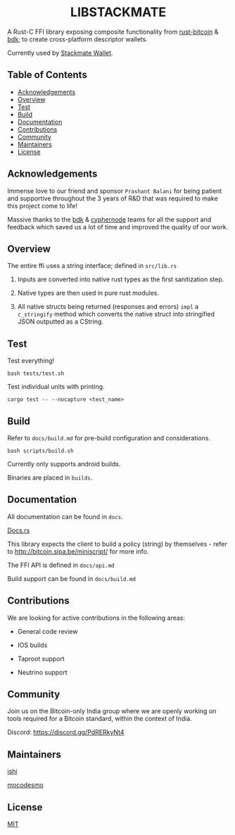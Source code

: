 <h1 align="center">LIBSTACKMATE</h1>

A Rust-C FFI library exposing composite functionality from [rust-bitcoin](https://github.com/rust-bitcoin/rust-bitcoin/) & [bdk](https://github.com/bitcoindevkit/bdk); to create cross-platform descriptor wallets.

Currently used by [Stackmate Wallet](https://github.com/mocodesmo/stackmate).

## Table of Contents
- [Acknowledgements](#acknowledgements)
- [Overview](#overview)
- [Test](#test)
- [Build](#build)
- [Documentation](#docs)
- [Contributions](#contributions)
- [Community](#community)
- [Maintainers](#maintainers)
- [License](#license)

## Acknowledgements

Immense love to our friend and sponsor `Prashant Balani` for being patient and supportive throughout the 3 years of R&D that was required to make this project come to life! 

Massive thanks to the [bdk](https://bitcoindevkit.org) & [cyphernode](http://cyphernode.io) teams for all the support and feedback which saved us a lot of time and improved the quality of our work.

## Overview

The entire ffi uses a string interface; defined in `src/lib.rs`

1. Inputs are converted into native rust types as the first sanitization step. 

2. Native types are then used in pure rust modules.

3. All native structs being returned (responses and errors) `impl` a `c_stringify` method which converts the native struct into stringified JSON outputted as a CString.

## Test

Test everything!

`bash tests/test.sh`

Test individual units with printing.

`cargo test -- --nocapture <test_name>`

## Build

Refer to `docs/build.md` for pre-build configuration and considerations.

`bash scripts/build.sh` 

Currently only supports android builds. 

Binaries are placed in `builds`.

## Documentation
All documentation can be found in `docs`.

[Docs.rs](https://docs.rs/stackmate/0.7.0/stackmate/)

This library expects the client to build a policy (string) by themselves - refer to http://bitcoin.sipa.be/miniscript/ for more info.

The FFI API is defined in `docs/api.md`

Build support can be found in `docs/build.md`

## Contributions

We are looking for active contributions in the following areas:

- General code review

- IOS builds

- Taproot support 

- Neutrino support

## Community

Join us on the Bitcoin-only India group where we are openly working on tools required for a Bitcoin standard, within the context of India.

Discord: https://discord.gg/PdRERkyNt4

## Maintainers

[ishi](https://github.com/i5hi)

[mocodesmo](https://github.com/mocodesmo)

## License

[MIT](https://github.com/i5hi/stackmate-core/blob/main/LICENSE)